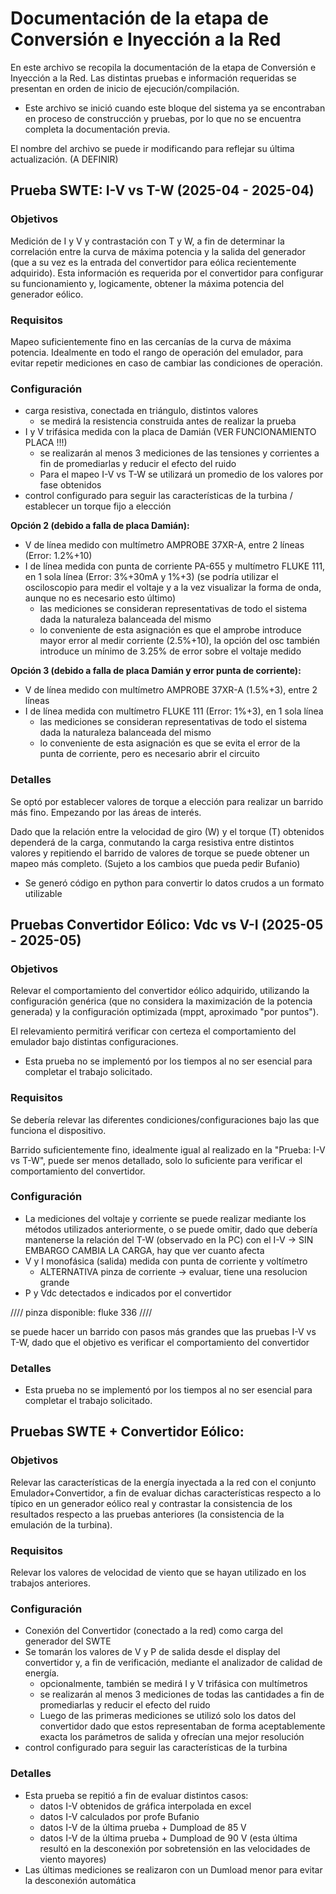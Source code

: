 # Documentación de la etapa de Conversión e Inyección a la Red

En este archivo se recopila la documentación de la etapa de Conversión e Inyección a la Red. Las distintas pruebas e información requeridas se presentan en orden de inicio de ejecución/compilación.

* Este archivo se inició cuando este bloque del sistema ya se encontraban en proceso de construcción y pruebas, por lo que no se encuentra completa la documentación previa.

El nombre del archivo se puede ir modificando para reflejar su última actualización. (A DEFINIR)

## Prueba SWTE: I-V vs T-W (2025-04 - 2025-04)

### Objetivos

Medición de I y V y contrastación con T y W, a fin de determinar la correlación entre la curva de máxima potencia y la salida del generador (que a su vez es la entrada del convertidor para eólica recientemente adquirido). Esta información es requerida por el convertidor para configurar su funcionamiento y, logicamente, obtener la máxima potencia del generador eólico.

### Requisitos

Mapeo suficientemente fino en las cercanías de la curva de máxima potencia. Idealmente en todo el rango de operación del emulador, para evitar repetir mediciones en caso de cambiar las condiciones de operación.

### Configuración

* carga resistiva, conectada en triángulo, distintos valores
	- se medirá la resistencia construida antes de realizar la prueba
* I y V trifásica medida con la placa de Damián (VER FUNCIONAMIENTO PLACA !!!)
	- se realizarán al menos 3 mediciones de las tensiones y corrientes a fin de promediarlas y reducir el efecto del ruido
	- Para el mapeo I-V vs T-W se utilizará un promedio de los valores por fase obtenidos
* control configurado para seguir las características de la turbina / establecer un torque fijo a elección

**Opción 2 (debido a falla de placa Damián):**
* V de línea medido con multímetro AMPROBE 37XR-A, entre 2 líneas (Error: 1.2%+10)
* I de línea medida con punta de corriente PA-655 y multímetro FLUKE 111, en 1 sola línea (Error: 3%+30mA y 1%+3) (se podría utilizar el osciloscopio para medir el voltaje y a la vez visualizar la forma de onda, aunque no es necesario esto último)
   - las mediciones se consideran representativas de todo el sistema dada la naturaleza balanceada del mismo
   - lo conveniente de esta asignación es que el amprobe introduce mayor error al medir corriente (2.5%+10), la opción del osc también introduce un mínimo de 3.25% de error sobre el voltaje medido

**Opción 3 (debido a falla de placa Damián y error punta de corriente):**
* V de línea medido con multímetro AMPROBE 37XR-A (1.5%+3), entre 2 líneas
* I de línea medida con multímetro FLUKE 111 (Error: 1%+3), en 1 sola línea
   - las mediciones se consideran representativas de todo el sistema dada la naturaleza balanceada del mismo
   - lo conveniente de esta asignación es que se evita el error de la punta de corriente, pero es necesario abrir el circuito


### Detalles

Se optó por establecer valores de torque a elección para realizar un barrido más fino. Empezando por las áreas de interés.

Dado que la relación entre la velocidad de giro (W) y el torque (T) obtenidos dependerá de la carga, conmutando la carga resistiva entre distintos valores y repitiendo el barrido de valores de torque se puede obtener un mapeo más completo. (Sujeto a los cambios que pueda pedir Bufanio)

* Se generó código en python para convertir lo datos crudos a un formato utilizable



## Pruebas Convertidor Eólico: Vdc vs V-I (2025-05 - 2025-05)

### Objetivos

Relevar el comportamiento del convertidor eólico adquirido, utilizando la configuración genérica (que no considera la maximización de la potencia generada) y la configuración optimizada (mppt, aproximado "por puntos").

El relevamiento permitirá verificar con certeza el comportamiento del emulador bajo distintas configuraciones.

* Esta prueba no se implementó por los tiempos al no ser esencial para completar el trabajo solicitado.

### Requisitos

Se debería relevar las diferentes condiciones/configuraciones bajo las que funciona el dispositivo.

Barrido suficientemente fino, idealmente igual al realizado en la "Prueba: I-V vs T-W", puede ser menos detallado, solo lo suficiente para verificar el comportamiento del convertidor.

### Configuración

* La mediciones del voltaje y corriente se puede realizar mediante los métodos utilizados anteriormente, o se puede omitir, dado que debería mantenerse la relación del T-W (observado en la PC) con el I-V -> SIN EMBARGO CAMBIA LA CARGA, hay que ver cuanto afecta
* V y I monofásica (salida) medida con punta de corriente y voltímetro
  - ALTERNATIVA pinza de corriente -> evaluar, tiene una resolucion grande
* P y Vdc detectados e indicados por el convertidor

//// pinza disponible: fluke 336 ////

se puede hacer un barrido con pasos más grandes que las pruebas I-V vs T-W, dado que el objetivo es verificar el comportamiento del convertidor

### Detalles

* Esta prueba no se implementó por los tiempos al no ser esencial para completar el trabajo solicitado.




## Pruebas SWTE + Convertidor Eólico: 

### Objetivos

Relevar las características de la energía inyectada a la red con el conjunto Emulador+Convertidor, a fin de evaluar dichas características respecto a lo típico en un generador eólico real y contrastar la consistencia de los resultados respecto a las pruebas anteriores (la consistencia de la emulación de la turbina).

### Requisitos

Relevar los valores de velocidad de viento que se hayan utilizado en los trabajos anteriores.

### Configuración

* Conexión del Convertidor (conectado a la red) como carga del generador del SWTE
* Se tomarán los valores de V y P de salida desde el display del convertidor y, a fin de verificación, mediante el analizador de calidad de energía.
	- opcionalmente, también se medirá I y V trifásica con multímetros
	- se realizarán al menos 3 mediciones de todas las cantidades a fin de promediarlas y reducir el efecto del ruido
	- Luego de las primeras mediciones se utilizó solo los datos del convertidor dado que estos representaban de forma aceptablemente exacta los parámetros de salida y ofrecían una mejor resolución
* control configurado para seguir las características de la turbina


### Detalles

* Esta prueba se repitió a fin de evaluar distintos casos:
	- datos I-V obtenidos de gráfica interpolada en excel
	- datos I-V calculados por profe Bufanio
	- datos I-V de la última prueba + Dumpload de 85 V
	- datos I-V de la última prueba + Dumpload de 90 V (esta última resultó en la desconexión por sobretensión en las velocidades de viento mayores)
* Las últimas mediciones se realizaron con un Dumload menor para evitar la desconexión automática


